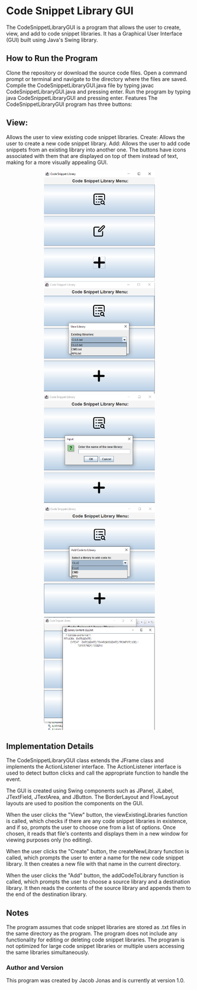 # Code Snippet Library GUI
The CodeSnippetLibraryGUI is a program that allows the user to create, view, and add to code snippet libraries. It has a Graphical User Interface (GUI) built using Java's Swing library.

## How to Run the Program
Clone the repository or download the source code files.
Open a command prompt or terminal and navigate to the directory where the files are saved.
Compile the CodeSnippetLibraryGUI.java file by typing javac CodeSnippetLibraryGUI.java and pressing enter.
Run the program by typing java CodeSnippetLibraryGUI and pressing enter.
Features
The CodeSnippetLibraryGUI program has three buttons:

## View: 
Allows the user to view existing code snippet libraries.
Create: Allows the user to create a new code snippet library.
Add: Allows the user to add code snippets from an existing library into another one.
The buttons have icons associated with them that are displayed on top of them instead of text, making for a more visually appealing GUI.

<p align="center">
  <img src="Menu.png" alt="Image description" width="300" height="300">
  <img src="View.png" alt="Image description" width="300" height="300">
  <img src="add lib.png" alt="Image description" width="300" height="300">
  <img src="addcode.png" alt="Image description" width="300" height="300">
  <img src="added code.png" alt="Image description" width="300" height="300">
</p>


## Implementation Details
The CodeSnippetLibraryGUI class extends the JFrame class and implements the ActionListener interface. The ActionListener interface is used to detect button clicks and call the appropriate function to handle the event.

The GUI is created using Swing components such as JPanel, JLabel, JTextField, JTextArea, and JButton. The BorderLayout and FlowLayout layouts are used to position the components on the GUI.

When the user clicks the "View" button, the viewExistingLibraries function is called, which checks if there are any code snippet libraries in existence, and if so, prompts the user to choose one from a list of options. Once chosen, it reads that file's contents and displays them in a new window for viewing purposes only (no editing).

When the user clicks the "Create" button, the createNewLibrary function is called, which prompts the user to enter a name for the new code snippet library. It then creates a new file with that name in the current directory.

When the user clicks the "Add" button, the addCodeToLibrary function is called, which prompts the user to choose a source library and a destination library. It then reads the contents of the source library and appends them to the end of the destination library.

## Notes
The program assumes that code snippet libraries are stored as .txt files in the same directory as the program.
The program does not include any functionality for editing or deleting code snippet libraries.
The program is not optimized for large code snippet libraries or multiple users accessing the same libraries simultaneously.

### Author and Version
This program was created by Jacob Jonas and is currently at version 1.0.
